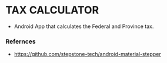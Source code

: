 
# TAX CALCULATOR
* Android App that calculates the Federal and Province tax.


### Refernces
* https://github.com/stepstone-tech/android-material-stepper
